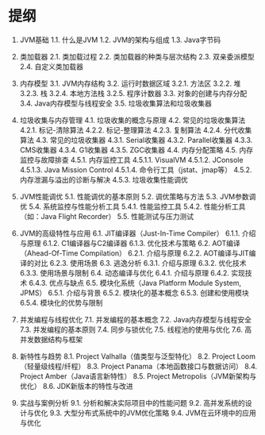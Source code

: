 # 提纲

1. JVM基础
  1.1. 什么是JVM
  1.2. JVM的架构与组成
  1.3. Java字节码
  
2. 类加载器
  2.1. 类加载过程
  2.2. 类加载器的种类与层次结构
  2.3. 双亲委派模型
  2.4. 自定义类加载器
  
3. 内存模型
  3.1. JVM内存结构
  3.2. 运行时数据区域
    3.2.1. 方法区
    3.2.2. 堆
    3.2.3. 栈
    3.2.4. 本地方法栈
    3.2.5. 程序计数器
  3.3. 对象的创建与内存分配
  3.4. Java内存模型与线程安全
  3.5. 垃圾收集算法和垃圾收集器
  
4. 垃圾收集与内存管理
 4.1. 垃圾收集的概念与原理
 4.2. 常见的垃圾收集算法
    4.2.1. 标记-清除算法
    4.2.2. 标记-整理算法
    4.2.3. 复制算法
    4.2.4. 分代收集算法
 4.3. 常见的垃圾收集器
    4.3.1. Serial收集器
    4.3.2. Parallel收集器
    4.3.3. CMS收集器
    4.3.4. G1收集器
    4.3.5. ZGC收集器
 4.4. 内存分配策略
 4.5. 内存监控与故障排查
    4.5.1. 内存监控工具
        4.5.1.1. VisualVM
        4.5.1.2. JConsole
        4.5.1.3. Java Mission Control
        4.5.1.4. 命令行工具（jstat、jmap等）
    4.5.2. 内存泄漏与溢出的诊断与解决
    4.5.3. 垃圾收集性能调优
5. JVM性能调优
5.1. 性能调优的基本原则
5.2. 调优策略与方法
5.3. JVM参数调优
5.4. 系统监控与性能分析工具
    5.4.1. 性能监控工具
    5.4.2. 性能分析工具（如：Java Flight Recorder）
5.5. 性能测试与压力测试

6. JVM的高级特性与应用
    6.1. JIT编译器（Just-In-Time Compiler）
        6.1.1. 介绍与原理
        6.1.2. C1编译器与C2编译器
        6.1.3. 优化技术与策略
    6.2. AOT编译（Ahead-Of-Time Compilation）
        6.2.1. 介绍与原理
        6.2.2. AOT编译与JIT编译的对比
        6.2.3. 使用场景
    6.3. 逃逸分析
        6.3.1. 介绍与原理
        6.3.2. 优化技术
        6.3.3. 使用场景与限制
    6.4. 动态编译与优化
        6.4.1. 介绍与原理
        6.4.2. 实现技术
        6.4.3. 优点与缺点
    6.5. 模块化系统（Java Platform Module System, JPMS）
        6.5.1. 介绍与背景
        6.5.2. 模块化的基本概念
        6.5.3. 创建和使用模块
        6.5.4. 模块化的优势与限制

7. 并发编程与线程优化
    7.1. 并发编程的基本概念
    7.2. Java内存模型与线程安全
    7.3. 并发编程的基本原则
    7.4. 同步与锁优化
    7.5. 线程池的使用与优化
    7.6. 高并发数据结构与框架
  
8. 新特性与趋势
    8.1. Project Valhalla（值类型与泛型特化）
    8.2. Project Loom（轻量级线程/纤程）
    8.3. Project Panama（本地函数接口与数据访问）
    8.4. Project Amber（Java语言新特性）
    8.5. Project Metropolis（JVM新架构与优化）
    8.6. JDK新版本的特性与改进
  
9. 实战与案例分析
    9.1. 分析和解决实际项目中的性能问题
    9.2. 高并发系统的设计与优化
    9.3. 大型分布式系统中的JVM优化策略
    9.4. JVM在云环境中的应用与优化